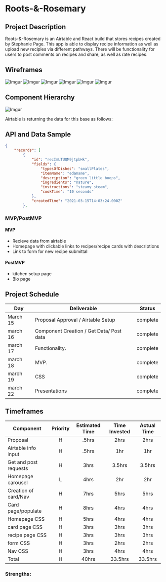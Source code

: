 # Roots-&-Rosemary



## Project Description

Roots-&-Rosemary is an Airtable and React build that stores recipes created by Stephanie Page. This app is able to display recipe information as well as upload new reciples via different pathways. There will be functionality for users to post comments on recipes and share, as well as rate recipes.

## Wireframes

![Imgur](https://i.imgur.com/hVIACEy.png) 
![Imgur](https://i.imgur.com/mkQd7Wk.png)
![Imgur](https://i.imgur.com/eeVPQRB.png)
![Imgur](https://i.imgur.com/PiWRVuj.png)
![Imgur](https://i.imgur.com/0rWHyuk.png)
![Imgur](https://i.imgur.com/A94EtLU.png)

## Component Hierarchy
![Imgur](https://i.imgur.com/flwQESp.png)

Airtable is returning the data for this base as follows:

## API and Data Sample
``` .json 
{
    "records": [
        {
            "id": "recImLTUQM9jtpbHk",
            "fields": {
                "typesOfDishes": "smallPlates",
                "itemName": "edamame",
                "description": "green little boops",
                "ingredients": "nature",
                "instructions": "steamy steam",
                "cookTime": "10 seconds"
            },
            "createdTime": "2021-03-15T14:03:24.000Z"
        },
```






### MVP/PostMVP

#### MVP
- Recieve data from airtable
- Homepage with clickable links to recipes/recipe cards with descriptions
- Link to form for new recipe submittal

#### PostMVP

- kitchen setup page 
- Bio page

## Project Schedule

| Day      | Deliverable                                | Status   |
| -------- | ------------------------------------------ | -------- |
| March 15 | Proposal Approval / Airtable Setup         | complete |
| march 16 | Component Creation / Get Data/ Post data   | complete |
| march 17 | Functionality.                             | complete |
| march 18 | MVP.                                       | complete |
| march 19 | CSS                                        | complete |
| march 22  | Presentations                             | complete |

## Timeframes

| Component                 | Priority | Estimated Time | Time Invested | Actual Time |
| ------------------------- | :------: | :------------: | :-----------: | :---------: |
| Proposal                       |    H     |     .5hrs      |     2hrs      |    2hrs     |
| Airtable info input            |    H     |     .5hrs      |     1hr      |    1hr     |
| Get and post requests          |    H     |      3hrs      |     3.5hrs      |    3.5hrs     |
| Homepage carousel              |    L     |      4hrs      |     2hr      |    2hr     |
| Creation of card/Nav           |    H     |      7hrs      |     5hrs      |    5hrs     |
| Card page/populate             |    H     |      8hrs      |     4hrs      |    4hrs     |
| Homepage CSS                   |    H     |      5hrs      |     4hrs      |    4hrs     |
| card page CSS                  |    H     |      3hrs      |     3hrs      |    3hrs     |
| recipe page CSS                |    H     |      3hrs      |     3hrs      |    3hrs     |
| form CSS                       |    H     |      3hrs      |     2hrs      |    2hrs     |
| Nav CSS                        |    H     |      3hrs      |     4hrs      |    4hrs     |
| Total                          |    H     |     40hrs      |     33.5hrs      |    33.5hrs     |



### Strengths:




